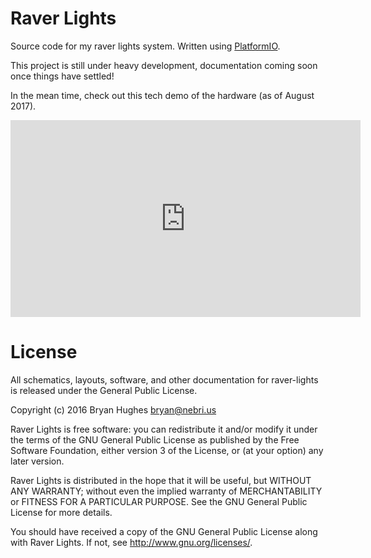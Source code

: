 # Raver Lights

Source code for my raver lights system. Written using [PlatformIO](http://platformio.org/).

This project is still under heavy development, documentation coming soon once things have settled!

In the mean time, check out this tech demo of the hardware (as of August 2017).

<iframe width="560" height="315" src="https://www.youtube.com/embed/c0nkdtS_-Bg" frameborder="0" allowfullscreen></iframe>

# License

All schematics, layouts, software, and other documentation for raver-lights is released under the General Public License.

Copyright (c) 2016 Bryan Hughes <bryan@nebri.us>

Raver Lights is free software: you can redistribute it and/or modify
it under the terms of the GNU General Public License as published by
the Free Software Foundation, either version 3 of the License, or
(at your option) any later version.

Raver Lights is distributed in the hope that it will be useful,
but WITHOUT ANY WARRANTY; without even the implied warranty of
MERCHANTABILITY or FITNESS FOR A PARTICULAR PURPOSE.  See the
GNU General Public License for more details.

You should have received a copy of the GNU General Public License
along with Raver Lights.  If not, see <http://www.gnu.org/licenses/>.
